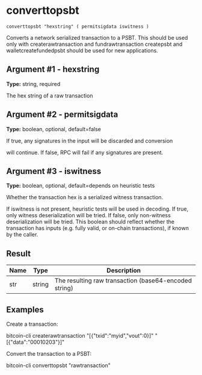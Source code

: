 # converttopsbt

`converttopsbt "hexstring" ( permitsigdata iswitness )`

Converts a network serialized transaction to a PSBT. This should be used only with createrawtransaction and fundrawtransaction createpsbt and walletcreatefundedpsbt should be used for new applications.

## Argument #1 - hexstring

**Type:** string, required

The hex string of a raw transaction

## Argument #2 - permitsigdata

**Type:** boolean, optional, default=false

If true, any signatures in the input will be discarded and conversion

will continue. If false, RPC will fail if any signatures are present.

## Argument #3 - iswitness

**Type:** boolean, optional, default=depends on heuristic tests

Whether the transaction hex is a serialized witness transaction.

If iswitness is not present, heuristic tests will be used in decoding. If true, only witness deserialization will be tried. If false, only non-witness deserialization will be tried. This boolean should reflect whether the transaction has inputs (e.g. fully valid, or on-chain transactions), if known by the caller.

## Result

| Name | Type   | Description                                           |
| ---- | ------ | ----------------------------------------------------- |
| str  | string | The resulting raw transaction (base64-encoded string) |

## Examples

Create a transaction:

bitcoin-cli createrawtransaction "[{\"txid\":\"myid\",\"vout\":0}]" "[{\"data\":\"00010203\"}]"

Convert the transaction to a PSBT:

bitcoin-cli converttopsbt "rawtransaction"